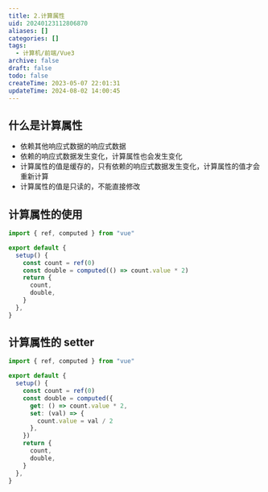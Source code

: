 ```yaml
---
title: 2.计算属性
uid: 20240123112806870
aliases: []
categories: []
tags:
  - 计算机/前端/Vue3
archive: false
draft: false
todo: false
createTime: 2023-05-07 22:01:31
updateTime: 2024-08-02 14:00:45
---
```


## 什么是计算属性

- 依赖其他响应式数据的响应式数据
- 依赖的响应式数据发生变化，计算属性也会发生变化
- 计算属性的值是缓存的，只有依赖的响应式数据发生变化，计算属性的值才会重新计算
- 计算属性的值是只读的，不能直接修改

## 计算属性的使用

```ts
import { ref, computed } from "vue"

export default {
  setup() {
    const count = ref(0)
    const double = computed(() => count.value * 2)
    return {
      count,
      double,
    }
  },
}
```

## 计算属性的 setter

```ts
import { ref, computed } from "vue"

export default {
  setup() {
    const count = ref(0)
    const double = computed({
      get: () => count.value * 2,
      set: (val) => {
        count.value = val / 2
      },
    })
    return {
      count,
      double,
    }
  },
}
```
